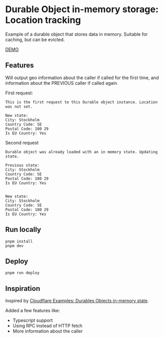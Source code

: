 # Durable Object in-memory storage: Location tracking

Example of a durable object that stores data in memory. Suitable for caching, but can be evicted.

[DEMO](https://durable-object-in-memory.wahlstrand.workers.dev/)

## Features

Will output geo information about the caller if called for the first time, and information about the PREVIOUS caller if called again.

First request:

```
This is the first request to this Durable object instance. Location was not set.

New state:
City: Stockholm
Country Code: SE
Postal Code: 100 29
Is EU Country: Yes
```

Second request

```
Durable object was already loaded with an in memory state. Updating state.  
    
Previous state:
City: Stockholm
Country Code: SE
Postal Code: 100 29
Is EU Country: Yes


New state:
City: Stockholm
Country Code: SE
Postal Code: 100 29
Is EU Country: Yes
```

## Run locally

```
pnpm install
pnpm dev
```

## Deploy

```
pnpm run deploy
```

## Inspiration

Inspired
by [Cloudflare Examples: Durables Objects in-memory state](https://developers.cloudflare.com/durable-objects/examples/durable-object-in-memory-state/).

Added a few features like:

* Typescript support
* Using RPC instead of HTTP fetch
* More information about the caller

